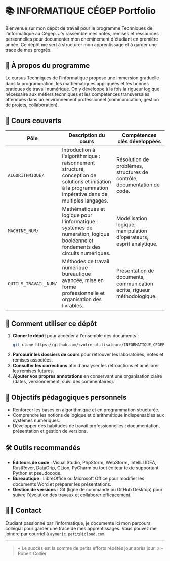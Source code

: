# 📚 INFORMATIQUE CÉGEP Portfolio

Bienvenue sur mon dépôt de travail pour le programme Techniques de l'informatique au Cégep. J'y rassemble mes notes, remises et ressources personnelles pour documenter mon cheminement d'étudiant en première année. Ce dépôt me sert à structurer mon apprentissage et à garder une trace de mes progrès.

## 🏫 À propos du programme

Le cursus Techniques de l'informatique propose une immersion graduelle dans la programmation, les mathématiques appliquées et les bonnes pratiques de travail numérique. On y développe à la fois la rigueur logique nécessaire aux métiers techniques et les compétences transversales attendues dans un environnement professionnel (communication, gestion de projets, collaboration).

## 📘 Cours couverts

| Pôle | Description du cours | Compétences clés développées |
|------|----------------------|-------------------------------|
| `ALGORITHMIQUE/` | Introduction à l'algorithmique : raisonnement structuré, conception de solutions et initiation à la programmation impérative dans de multiples langages. | Résolution de problèmes, structures de contrôle, documentation de code. |
| `MACHINE_NUM/` | Mathématiques et logique pour l'informatique : systèmes de numération, logique booléenne et fondements des circuits numériques. | Modélisation logique, manipulation d'opérateurs, esprit analytique. |
| `OUTILS_TRAVAIL_NUM/` | Méthodes de travail numérique : bureautique avancée, mise en forme professionnelle et organisation des livrables. | Présentation de documents, communication écrite, rigueur méthodologique. |

## 🚀 Comment utiliser ce dépôt

1. **Cloner le dépôt** pour accéder à l'ensemble des documents :
   ```bash
   git clone https://github.com/<votre-utilisateur>/INFORMATIQUE_CEGEP.git
   ```
2. **Parcourir les dossiers de cours** pour retrouver les laboratoires, notes et remises associées.
3. **Consulter les corrections** afin d'analyser les rétroactions et améliorer les remises futures.
4. **Ajouter vos propres annotations** en conservant une organisation claire (dates, versionnement, suivi des commentaires).

## 🧭 Objectifs pédagogiques personnels

- Renforcer les bases en algorithmique et en programmation structurée.
- Comprendre les notions de logique et d'arithmétique indispensables aux systèmes numériques.
- Développer des habitudes de travail professionnelles : documentation, présentation et gestion de versions.

## 🛠️ Outils recommandés

- **Éditeurs de code** : Visual Studio, PhpStorm, WebStorm, IntelliJ IDEA, RustRover, DataGrip, CLion, PyCharm ou tout éditeur texte supportant Python et pseudocode.
- **Bureautique** : LibreOffice ou Microsoft Office pour modifier les documents Word et préparer les présentations.
- **Gestion de versions** : Git (ligne de commande ou GitHub Desktop) pour suivre l'évolution des travaux et collaborer efficacement.

## 🙋‍♂️ Contact

Étudiant passionné par l'informatique, je documente ici mon parcours collégial pour garder une trace de mes apprentissages. Vous pouvez me joindre par courriel à `aymeric.petit@icloud.com`.

---

> « Le succès est la somme de petits efforts répétés jour après jour. » – Robert Collier
